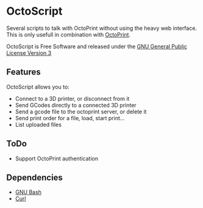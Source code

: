OctoScript
==========

Several scripts to talk with OctoPrint without using the heavy web interface.
This is only usefull in combination with [OctoPrint](https://github.com/foosel/OctoPrint).

OctoScript is Free Software and released under the [GNU General Public License Version 3](http://www.gnu.org/licenses/gpl.html)

Features
--------

OctoScript allows you to:

* Connect to a 3D printer, or disconnect from it
* Send GCodes directly to a connected 3D printer
* Send a gcode file to the octoprint server, or delete it
* Send print order for a file, load, start print...
* List uploaded files


ToDo
----

* Support OctoPrint authentication

Dependencies
------------

* [GNU Bash](http://www.gnu.org/software/bash/)
* [Curl](http://curl.haxx.se)

